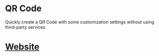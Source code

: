 # QR Code
Quickly create a QR Code with some customization settings without using third-party services.

# [Website](https://sniirful.github.io/qrcode/)